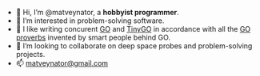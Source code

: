 - 👋 Hi, I’m @matveynator, a **hobbyist programmer**.
- 👀 I’m interested in problem-solving software. 
- 💞️ I like writing concurent [GO](https://go.dev) and [TinyGO](https://tinygo.org/) in accordance with all the [GO proverbs](https://go-proverbs.github.io/) invented by smart people behind GO.
- 🌱 I’m looking to collaborate on deep space probes and problem-solving projects. 
- 📫 matveynator@gmail.com

<!---
matveynator/matveynator is a ✨ special ✨ repository because its `README.md` (this file) appears on your GitHub profile.
You can click the Preview link to take a look at your changes.
--->

